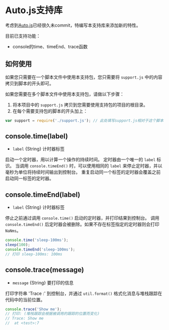 # Auto.js支持库

考虑到[Auto.js](https://github.com/hyb1996/Auto.js)已经很久未commit，特编写本支持库来添加新的特性。

目前已支持功能：
- console的time、timeEnd、trace函数

## 如何使用

如果您只需要在一个脚本文件中使用本支持包，您只需要将 `support.js` 中的内容拷贝到脚本的开头即可。

如果您需要在多个脚本文件中使用本支持包，请做以下步骤：
1. 将本项目中的 `support.js` 拷贝到您需要使用支持包的项目的根目录。
2. 在每个需要支持包的脚本的开头加上： 
```js
var support = require('./support.js'); // 此处填写support.js相对于这个脚本的路径
```

## console.time(label)
* `label` {String} 计时器标签

启动一个定时器，用以计算一个操作的持续时间。
定时器由一个唯一的 `label` 标识。
当调用 `console.timeEnd()` 时，可以使用相同的 `label` 来停止定时器，并以毫秒为单位将持续时间输出到控制台。
重复启动同一个标签的定时器会覆盖之前启动同一标签的定时器。

## console.timeEnd(label)
* `label` {String} 计时器标签

停止之前通过调用 `console.time()` 启动的定时器，并打印结果到控制台。
调用 `console.timeEnd()` 后定时器会被删除。如果不存在标签指定的定时器则会打印 `NaNms`。
```js
console.time('sleep-100ms');
sleep(100);
console.timeEnd('sleep-100ms');
// 打印 sleep-100ms: 100ms
```

## console.trace(message)
* `message` {String} 要打印的信息

打印字符串 'Trace :' 到控制台，并通过 `util.format()` 格式化消息与堆栈跟踪在代码中的当前位置。

```js
console.trace('Show me');
// 打印: (堆栈跟踪会根据被调用的跟踪的位置而变化)
// Trace: Show me
//  at <test>:7
```